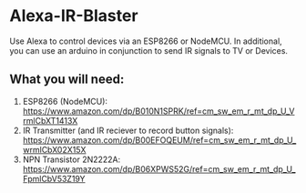 # Alexa-IR-Blaster
Use Alexa to control devices via an ESP8266 or NodeMCU. In additional, you can use an arduino in conjunction to send IR signals to TV or Devices.

## What you will need:
  1. ESP8266 (NodeMCU): 
  https://www.amazon.com/dp/B010N1SPRK/ref=cm_sw_em_r_mt_dp_U_VrmlCbXT1413X
  2. IR Transmitter (and IR reciever to record button signals): 
  https://www.amazon.com/dp/B00EFOQEUM/ref=cm_sw_em_r_mt_dp_U_wrmlCbX02X15X
  3. NPN Transistor 2N2222A: 
  https://www.amazon.com/dp/B06XPWS52G/ref=cm_sw_em_r_mt_dp_U_FpmlCbV53Z19Y
  

